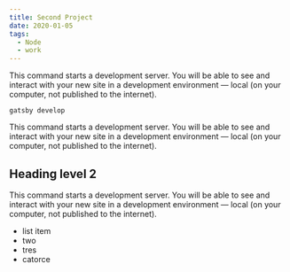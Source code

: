 ```yaml
---
title: Second Project
date: 2020-01-05
tags:
  - Node
  - work
---
```


This command starts a development server. You will be able to see and interact with your new site in a development environment — local (on your computer, not published to the internet).

```shell
gatsby develop
```

This command starts a development server. You will be able to see and interact with your new site in a development environment — local (on your computer, not published to the internet).

## Heading level 2

This command starts a development server. You will be able to see and interact with your new site in a development environment — local (on your computer, not published to the internet).

- list item
- two
- tres
- catorce



